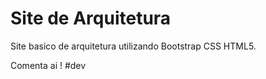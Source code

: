 # Site de Arquitetura
Site basico de arquitetura utilizando Bootstrap CSS HTML5.

Comenta ai ! 
#dev
